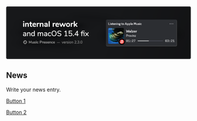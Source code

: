 ![](./banner/en/image.png)

## News

Write your news entry.

<!-- button -->
[Button 1](https://musicpresence.app)

<!-- button aside -->
[Button 2](mailto:test@example.com)
